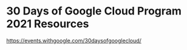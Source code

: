 # 30 Days of Google Cloud Program 2021 Resources 

https://events.withgoogle.com/30daysofgooglecloud/
